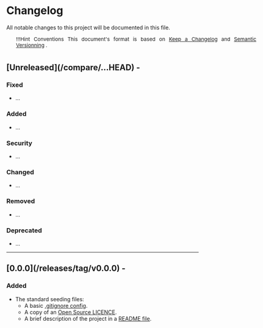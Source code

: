 <!-- markdownlint-disable MD024 -->
# Changelog
<!--
-------------------------------------------------------------------------------------------------------------------------------------
___  [  ]  INSTALLATION  CHECKLIST     ___________________________________________
----------------------------------------------------------------------------------------------------------------------------

[  ]  COPY/MOVE the template to `/CHANGELOG.md` (at repo's root-level)

[  ]  REPLACE <repo-url> to the actual repository's URL. There are 5 instances of it:
      [  ]  3x in the TEMPLATE section
      [  ]  1x in the [0.0.0] vesion
      [  ]  1x in the [Unreleasd] vesion

[  ]  UPDATE version [0.0.0] with the project's data
      [  ]  Set the <yyy-mm-dd> to TODAY's date
      [  ]  ADD / REMOVE / MODIFY  the version's description (e.g. specify the use license)

[  ]  DONE! Move this checklist at the bottom of this file (or deleting it)

-->
<!--
-------------------------------------------------------------------------------------------------------------------------------------
___  HEADER     _______________________________________________________________
---------------------------------------------------------------------------------------------------------------------------->

All notable changes to this project will be documented in this file.

<div style="min-width: 45em; font-size: normal; margin: 0 10% 5ex 5%;">
<div style="font-size: 95%; text-align: justify;">

!!!Hint Conventions
    This document's format is based on [Keep a Changelog](https://keepachangelog.com/en/1.0.0/)
    and [Semantic Versionning](https://semver.org/spec/v2.0.0.htmlspec/v2.0.0.html) .

</div></div>

<!--
-------------------------------------------------------------------------------------------------------------------------------------
___  TEMPLATE     _____________________________________________________________
-----------------------------------------------------------------------------------------------------------------------------

## [Unreleased](<repo-url>/compare/...HEAD)
## [<vers>](<repo-url>/releases/tag/<the-tag>) - <yyy-mm-dd>
## [<vers>](<repo-url>/compare/<to-that>...<this>) - <yyy-mm-dd>

### Added

- ...

### Changed

- ...

### Deprecated

- ...

### Removed

- ...

### Fixed

- ...

### Security

- ...

-->
<!--
-------------------------------------------------------------------------------------------------------------------------------------
___ CHANGELOG   ____________________________________________________________
-----------------------------------------------------------------------------------------------------------------------------
NEW  VERSION  CHECKLIST  (!!! Release Brsnch !!!)
´´´´´´´´´´´´´´´´´´´´´´´´´´´´´´´´´´´´´´´´´´´´´´´´´´´´´´´´´´´´´´´´´´´´´´´´
The first 3 steps below should be taken eright on the `develop` branch, right before  the `telease`
branch is created. If done on the `release` branch, then the changes should be merged back to
the `develop` branch asap (before  its changelog is updated with new entries, otherwise tconflicts
will occur when the `release` branch is merged back to the `develop` branch).

    [  ]  REPLACE [Unrelease] by the last release's next version

    [  ]  MODIFY the comparison settings from `...HEAD` to `<last-vers-tag>...<new-vers-tag>`

    [  ]  REPLACE <yyy-mm-dd> by today's date
          (this update should be the /release / vX.Y.Z' branch's last commit)

    [  ]  REPLACE [Unrelease] by the last release's next version

The step below finalizes the release's changelog. It should be the last commit on the `release`
branch before the final merge happens.

    [  ]  MODIFY the comparison settings from `...HEAD` to `<last-vers-tag>...<new-vers-zag>`

-->

## [Unreleased](<repo-url>/compare/...HEAD) - <yyy-mm-dd>

### Fixed

- ...

### Added

- ...

### Security

- ...

### Changed

- ...

### Removed

- ...

### Deprecated

- ...

-------------------------------------------------------------------------------------------------------------------------------------

## [0.0.0](<repo-url>/releases/tag/v0.0.0) - <yyy-mm-dd>

### Added

- The standard seeding files:
  - A basic [.gitignore config](/.gitignore).
  - A copy of an [Open Source LICENCE](/LICENSE).
  - A brief description of the project in a [README file](/README.md).

<!-- markdownlint-disable MD024 -->
